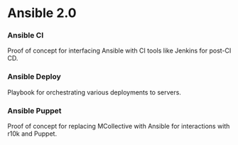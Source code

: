 # Ansible 2.0

### Ansible CI

Proof of concept for interfacing Ansible with CI tools like Jenkins for post-CI CD.

### Ansible Deploy

Playbook for orchestrating various deployments to servers.

### Ansible Puppet

Proof of concept for replacing MCollective with Ansible for interactions with r10k and Puppet.
